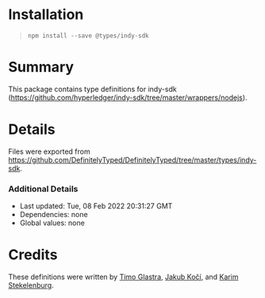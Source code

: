 # Installation
> `npm install --save @types/indy-sdk`

# Summary
This package contains type definitions for indy-sdk (https://github.com/hyperledger/indy-sdk/tree/master/wrappers/nodejs).

# Details
Files were exported from https://github.com/DefinitelyTyped/DefinitelyTyped/tree/master/types/indy-sdk.

### Additional Details
 * Last updated: Tue, 08 Feb 2022 20:31:27 GMT
 * Dependencies: none
 * Global values: none

# Credits
These definitions were written by [Timo Glastra](https://github.com/TimoGlastra), [Jakub Kočí](https://github.com/jakubkoci), and [Karim Stekelenburg](https://github.com/karimStekelenburg).
